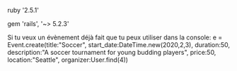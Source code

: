 
ruby '2.5.1'

gem 'rails', '~> 5.2.3'


Si tu veux un évènement déjà fait que tu peux utiliser dans la console:
 e = Event.create(title:"Soccer", start_date:DateTime.new(2020,2,3), duration:50, description:"A soccer tournament for young budding players", price:50, location:"Seattle", organizer:User.find(4))

